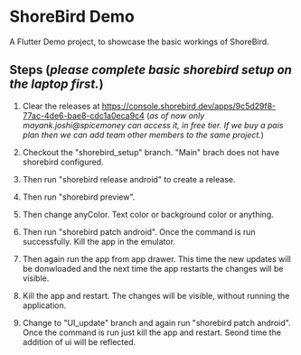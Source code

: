 # ShoreBird Demo

A Flutter Demo project, to showcase the basic workings of ShoreBird.

## Steps (*please complete basic shorebird setup on the laptop first.*)

1. Clear the releases at https://console.shorebird.dev/apps/9c5d29f8-77ac-4de6-bae8-cdc1a0eca9c4 (*as of now only mayank.joshi@spicemoney can access it, in free tier. If we buy a pais plan then we can add team other members to the same project.*)

2. Checkout the "shorebird_setup" branch. "Main" brach does not have shorebird configured.
3. Then run "shorebird release android" to create a release.
4. Then run "shorebird preview". 
5. Then change anyColor. Text color or background color or anything. 
6. Then run "shorebird patch android". Once the command is run successfully. Kill the app in the emulator.
7. Then again run the app from app drawer. This time the new updates will be donwloaded and the next time the app restarts the changes will be visible.
8. Kill the app and restart. The changes will be visible, without running the application.
9. Change to "UI_update" branch and again run "shorebird patch android". Once the command is run just kill the app and restart. Seond time the addition of ui will be reflected.
